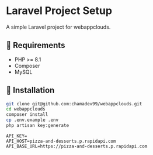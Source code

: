 # Laravel Project Setup

A simple Laravel project for webappclouds.

## 🔧 Requirements

-   PHP >= 8.1
-   Composer
-   MySQL

## 🚀 Installation

```bash
git clone git@github.com:chamadev99/webappclouds.git
cd webappclouds
composer install
cp .env.example .env
php artisan key:generate

```

```env
API_KEY=
API_HOST=pizza-and-desserts.p.rapidapi.com
API_BASE_URL=https://pizza-and-desserts.p.rapidapi.com
```

